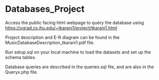 # Databases_Project

Access the public facing html webpage to query the database using 
https://ugrad.cs.jhu.edu/~tkarani1/project/tkarani1.html

Project description and E-R diagram can be found in the MusicDatabaseDescription_tkarani1.pdf file. 

Run setup.sql on your local machine to load the datasets and set up the schema tables. 

Database queries are described in the queries.sql file, and are also in the Queryx.php file. 
